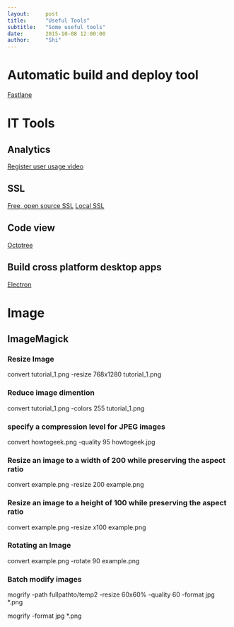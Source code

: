```yaml
---
layout:     post
title:      "Useful Tools"
subtitle:   "Some useful tools"
date:       2015-10-08 12:00:00
author:     "Shi"
---
```




# Automatic build and deploy tool

[Fastlane](https://fastlane.tools/)

# IT Tools

## Analytics

[Register user usage video](https://www.smartlook.com)

## SSL

[Free, open source SSL](https://letsencrypt.org/) 
[Local SSL](https://www.freecodecamp.org/news/how-to-get-https-working-on-your-local-development-environment-in-5-minutes-7af615770eec/) 

## Code view

[Octotree](https://chrome.google.com/webstore/detail/octotree/bkhaagjahfmjljalopjnoealnfndnagc)

## Build cross platform desktop apps

[Electron](http://electron.atom.io/)

# Image

## ImageMagick

### Resize Image

convert tutorial_1.png -resize 768x1280 tutorial_1.png 

### Reduce image dimention

convert tutorial_1.png -colors 255 tutorial_1.png 

### specify a compression level for JPEG images

convert howtogeek.png -quality 95 howtogeek.jpg

### Resize an image to a width of 200 while preserving the aspect ratio

convert example.png -resize 200 example.png

### Resize an image to a height of 100 while preserving the aspect ratio

convert example.png -resize x100 example.png

### Rotating an Image

convert example.png -rotate 90 example.png

### Batch modify images

mogrify -path fullpathto/temp2 -resize 60x60% -quality 60 -format jpg *.png

mogrify -format jpg *.png



